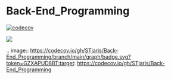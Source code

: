 # Back-End_Programming

[![codecov](https://codecov.io/gh/STjaris/Back-End_Programming/branch/main/graph/badge.svg?token=GZXAPUD8BT)](https://codecov.io/gh/STjaris/Back-End_Programming)

<a href="https://codecov.io/gh/STjaris/Back-End_Programming">
        <img src="https://codecov.io/gh/STjaris/Back-End_Programming/branch/main/graph/badge.svg?token=GZXAPUD8BT"/>
      </a>
   
.. image:: https://codecov.io/gh/STjaris/Back-End_Programming/branch/main/graph/badge.svg?token=GZXAPUD8BT:target: https://codecov.io/gh/STjaris/Back-End_Programming
    
